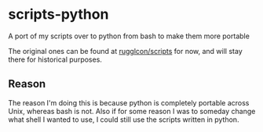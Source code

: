 # scripts-python
A port of my scripts over to python from bash to make them more portable

The original ones can be found at [rugglcon/scripts](https://github.com/rugglcon/scripts) for now, and will stay there for historical purposes.

## Reason
The reason I'm doing this is because python is completely portable across Unix, whereas bash is not. Also if for some reason I was to someday change what shell I wanted to use, I could still use the scripts written in python.
